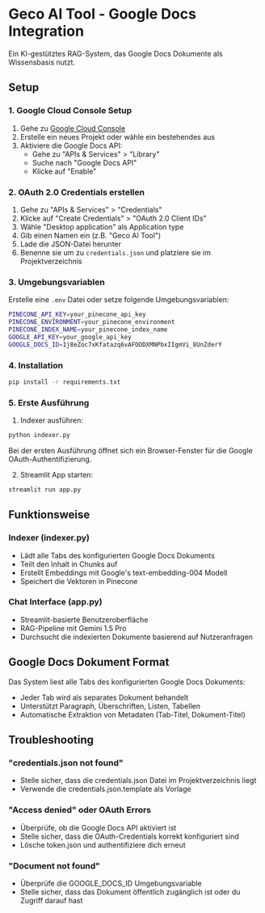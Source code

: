 # Geco AI Tool - Google Docs Integration

Ein KI-gestütztes RAG-System, das Google Docs Dokumente als Wissensbasis nutzt.

## Setup

### 1. Google Cloud Console Setup

1. Gehe zu [Google Cloud Console](https://console.cloud.google.com/)
2. Erstelle ein neues Projekt oder wähle ein bestehendes aus
3. Aktiviere die Google Docs API:
   - Gehe zu "APIs & Services" > "Library"
   - Suche nach "Google Docs API"
   - Klicke auf "Enable"

### 2. OAuth 2.0 Credentials erstellen

1. Gehe zu "APIs & Services" > "Credentials"
2. Klicke auf "Create Credentials" > "OAuth 2.0 Client IDs"
3. Wähle "Desktop application" als Application type
4. Gib einen Namen ein (z.B. "Geco AI Tool")
5. Lade die JSON-Datei herunter
6. Benenne sie um zu `credentials.json` und platziere sie im Projektverzeichnis

### 3. Umgebungsvariablen

Erstelle eine `.env` Datei oder setze folgende Umgebungsvariablen:

```bash
PINECONE_API_KEY=your_pinecone_api_key
PINECONE_ENVIRONMENT=your_pinecone_environment
PINECONE_INDEX_NAME=your_pinecone_index_name
GOOGLE_API_KEY=your_google_api_key
GOOGLE_DOCS_ID=1j8eZoc7xKfatazq6vAFOODXMNPbxIIgmVi_8UnZderY
```

### 4. Installation

```bash
pip install -r requirements.txt
```

### 5. Erste Ausführung

1. Indexer ausführen:
```bash
python indexer.py
```

Bei der ersten Ausführung öffnet sich ein Browser-Fenster für die Google OAuth-Authentifizierung.

2. Streamlit App starten:
```bash
streamlit run app.py
```

## Funktionsweise

### Indexer (indexer.py)
- Lädt alle Tabs des konfigurierten Google Docs Dokuments
- Teilt den Inhalt in Chunks auf
- Erstellt Embeddings mit Google's text-embedding-004 Modell
- Speichert die Vektoren in Pinecone

### Chat Interface (app.py)
- Streamlit-basierte Benutzeroberfläche
- RAG-Pipeline mit Gemini 1.5 Pro
- Durchsucht die indexierten Dokumente basierend auf Nutzeranfragen

## Google Docs Dokument Format

Das System liest alle Tabs des konfigurierten Google Docs Dokuments:
- Jeder Tab wird als separates Dokument behandelt
- Unterstützt Paragraph, Überschriften, Listen, Tabellen
- Automatische Extraktion von Metadaten (Tab-Titel, Dokument-Titel)

## Troubleshooting

### "credentials.json not found"
- Stelle sicher, dass die credentials.json Datei im Projektverzeichnis liegt
- Verwende die credentials.json.template als Vorlage

### "Access denied" oder OAuth Errors
- Überprüfe, ob die Google Docs API aktiviert ist
- Stelle sicher, dass die OAuth-Credentials korrekt konfiguriert sind
- Lösche token.json und authentifiziere dich erneut

### "Document not found"
- Überprüfe die GOOGLE_DOCS_ID Umgebungsvariable
- Stelle sicher, dass das Dokument öffentlich zugänglich ist oder du Zugriff darauf hast